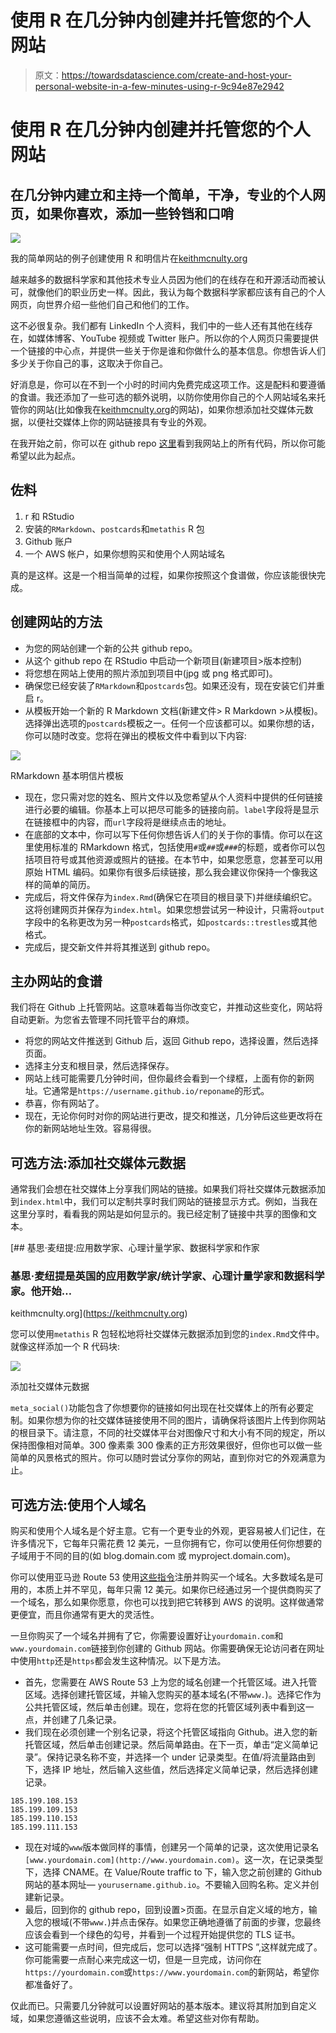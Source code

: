 # 使用 R 在几分钟内创建并托管您的个人网站

> 原文：<https://towardsdatascience.com/create-and-host-your-personal-website-in-a-few-minutes-using-r-9c94e87e2942>

# 使用 R 在几分钟内创建并托管您的个人网站

## 在几分钟内建立和主持一个简单，干净，专业的个人网页，如果你喜欢，添加一些铃铛和口哨

![](img/1e442bcd6c6b6eb3fccfabbb9cefe24f.png)

我的简单网站的例子创建使用 R 和明信片在[keithmcnulty.org](https://keithmcnulty.org)

越来越多的数据科学家和其他技术专业人员因为他们的在线存在和开源活动而被认可，就像他们的职业历史一样。因此，我认为每个数据科学家都应该有自己的个人网页，向世界介绍一些他们自己和他们的工作。

这不必很复杂。我们都有 LinkedIn 个人资料，我们中的一些人还有其他在线存在，如媒体博客、YouTube 视频或 Twitter 账户。所以你的个人网页只需要提供一个链接的中心点，并提供一些关于你是谁和你做什么的基本信息。你想告诉人们多少关于你自己的事，这取决于你自己。

好消息是，你可以在不到一个小时的时间内免费完成这项工作。这是配料和要遵循的食谱。我还添加了一些可选的额外说明，以防你使用你自己的个人网站域名来托管你的网站(比如像我在[keithmcnulty.org](https://keithmcnulty.org)的网站)，如果你想添加社交媒体元数据，以便社交媒体上你的网站链接具有专业的外观。

在我开始之前，你可以在 github repo [这里](https://github.com/keithmcnulty/keithmcnulty.org)看到我网站上的所有代码，所以你可能希望以此为起点。

## 佐料

1.  r 和 RStudio
2.  安装的`RMarkdown`、`postcards`和`metathis` R 包
3.  Github 账户
4.  一个 AWS 帐户，如果你想购买和使用个人网站域名

真的是这样。这是一个相当简单的过程，如果你按照这个食谱做，你应该能很快完成。

## 创建网站的方法

*   为您的网站创建一个新的公共 github repo。
*   从这个 github repo 在 RStudio 中启动一个新项目(新建项目>版本控制)
*   将您想在网站上使用的照片添加到项目中(jpg 或 png 格式即可)。
*   确保您已经安装了`RMarkdown`和`postcards`包。如果还没有，现在安装它们并重启 r。
*   从模板开始一个新的 R Markdown 文档(新建文件> R Markdown >从模板)。选择弹出选项的`postcards`模板之一。任何一个应该都可以。如果你想的话，你可以随时改变。您将在弹出的模板文件中看到以下内容:

![](img/b6e39a98fb9c551b5e3b1460cc154fd6.png)

RMarkdown 基本明信片模板

*   现在，您只需对您的姓名、照片文件以及您希望从个人资料中提供的任何链接进行必要的编辑。你基本上可以把尽可能多的链接向前。`label`字段将是显示在链接框中的内容，而`url`字段将是继续点击的地址。
*   在底部的文本中，你可以写下任何你想告诉人们的关于你的事情。你可以在这里使用标准的 RMarkdown 格式，包括使用`#`或`##`或`###`的标题，或者你可以包括项目符号或其他资源或照片的链接。在本节中，如果您愿意，您甚至可以用原始 HTML 编码。如果你有很多后续链接，那么我会建议你保持一个像我这样的简单的简历。
*   完成后，将文件保存为`index.Rmd`(确保它在项目的根目录下)并继续编织它。这将创建网页并保存为`index.html`。如果您想尝试另一种设计，只需将`output`字段中的名称更改为另一种`postcards`格式，如`postcards::trestles`或其他格式。
*   完成后，提交新文件并将其推送到 github repo。

## 主办网站的食谱

我们将在 Github 上托管网站。这意味着每当你改变它，并推动这些变化，网站将自动更新。为您省去管理不同托管平台的麻烦。

*   将您的网站文件推送到 Github 后，返回 Github repo，选择设置，然后选择页面。
*   选择主分支和根目录，然后选择保存。
*   网站上线可能需要几分钟时间，但你最终会看到一个绿框，上面有你的新网址。它通常是`https://username.github.io/reponame`的形式。
*   恭喜，你有网站了。
*   现在，无论你何时对你的网站进行更改，提交和推送，几分钟后这些更改将在你的新网站地址生效。容易得很。

## 可选方法:添加社交媒体元数据

通常我们会想在社交媒体上分享我们网站的链接。如果我们将社交媒体元数据添加到`index.html`中，我们可以定制共享时我们网站的链接显示方式。例如，当我在这里分享时，看看我的网站是如何显示的。我已经定制了链接中共享的图像和文本。

[](https://keithmcnulty.org) [## 基思·麦纽提:应用数学家、心理计量学家、数据科学家和作家

### 基思·麦纽提是英国的应用数学家/统计学家、心理计量学家和数据科学家。他开始…

keithmcnulty.org](https://keithmcnulty.org) 

您可以使用`metathis` R 包轻松地将社交媒体元数据添加到您的`index.Rmd`文件中。就像这样添加一个 R 代码块:

![](img/7525632b3e9b7275299442410c2257cb.png)

添加社交媒体元数据

`meta_social()`功能包含了你想要你的链接如何出现在社交媒体上的所有必要定制。如果你想为你的社交媒体链接使用不同的图片，请确保将该图片上传到你网站的根目录下。请注意，不同的社交媒体平台对图像尺寸和大小有不同的规定，所以保持图像相对简单。300 像素乘 300 像素的正方形效果很好，但你也可以做一些简单的风景格式的照片。你可以随时尝试分享你的网站，直到你对它的外观满意为止。

## 可选方法:使用个人域名

购买和使用个人域名是个好主意。它有一个更专业的外观，更容易被人们记住，在许多情况下，它每年只需花费 12 美元，一旦你拥有它，你可以使用任何你想要的子域用于不同的目的(如 blog.domain.com 或 myproject.domain.com)。

你可以使用亚马逊 Route 53 使用[这些指令](https://docs.aws.amazon.com/Route53/latest/DeveloperGuide/domain-register.html#domain-register-procedure)注册并购买一个域名。大多数域名是可用的，本质上并不罕见，每年只需 12 美元。如果你已经通过另一个提供商购买了一个域名，那么如果你愿意，你也可以找到把它转移到 AWS 的说明。这样做通常更便宜，而且你通常有更大的灵活性。

一旦你购买了一个域名并拥有了它，你需要设置好让`yourdomain.com`和`www.yourdomain.com`链接到你创建的 Github 网站。你需要确保无论访问者在网址中使用`http`还是`https`都会发生这种情况。以下是方法。

*   首先，您需要在 AWS Route 53 上为您的域名创建一个托管区域。进入托管区域。选择创建托管区域，并输入您购买的基本域名(不带`www.`)。选择它作为公共托管区域，然后单击创建。现在，您将在您的托管区域列表中看到这一点，并创建了几条记录。
*   我们现在必须创建一个别名记录，将这个托管区域指向 Github。进入您的新托管区域，然后单击创建记录。然后简单路由。在下一页，单击“定义简单记录”。保持记录名称不变，并选择一个 under 记录类型。在值/将流量路由到下，选择 IP 地址，然后输入这些值，然后选择定义简单记录，然后选择创建记录。

```
185.199.108.153
185.199.109.153
185.199.110.153
185.199.111.153
```

*   现在对域的`www`版本做同样的事情，创建另一个简单的记录，这次使用记录名`[www.yourdomain.com](http://www.yourdomain.com)`。这一次，在记录类型下，选择 CNAME。在 Value/Route traffic to 下，输入您之前创建的 Github 网站的基本网址— `yourusername.github.io`。不要输入回购名称。定义并创建新记录。
*   最后，回到你的 github repo，回到设置>页面。在显示自定义域的地方，输入您的根域(不带`www.`)并点击保存。如果您正确地遵循了前面的步骤，您最终应该会看到一个绿色的勾号，并看到一个过程开始提供您的 TLS 证书。
*   这可能需要一点时间，但完成后，您可以选择“强制 HTTPS ”,这样就完成了。你可能需要一点耐心来完成这一切，但是一旦完成，访问你在`https://yourdomain.com`或`https://www.yourdomain.com`的新网站，希望你都准备好了。

仅此而已。只需要几分钟就可以设置好网站的基本版本。建议将其附加到自定义域，如果您遵循这些说明，应该不会太难。希望这些对你有帮助。